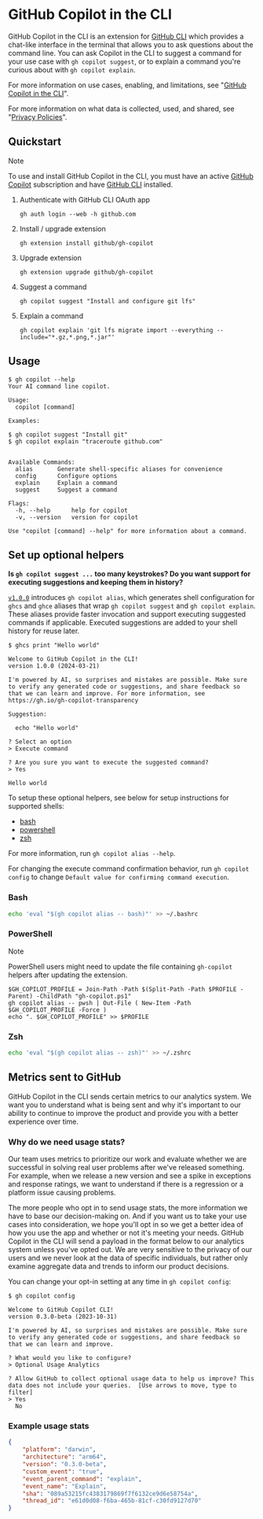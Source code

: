 # GitHub Copilot in the CLI

GitHub Copilot in the CLI is an extension for [GitHub CLI](https://cli.github.com/) which provides a chat-like interface in the terminal that allows you to ask questions about the command line. You can ask Copilot in the CLI to suggest a command for your use case with `gh copilot suggest`, or to explain a command you're curious about with `gh copilot explain`.

For more information on use cases, enabling, and limitations, see "[GitHub Copilot in the CLI](https://docs.github.com/en/copilot/github-copilot-in-the-cli)".

For more information on what data is collected, used, and shared, see "[Privacy Policies](https://docs.github.com/en/site-policy/privacy-policies/)".

## Quickstart

> [!NOTE]
> To use and install GitHub Copilot in the CLI, you must have an active [GitHub Copilot](https://github.com/features/copilot) subscription and have [GitHub CLI](https://cli.github.com/) installed.

1. Authenticate with GitHub CLI OAuth app
   ```shell
   gh auth login --web -h github.com
   ```
1. Install / upgrade extension
   ```shell
   gh extension install github/gh-copilot
   ```
1. Upgrade extension
   ```shell
   gh extension upgrade github/gh-copilot
    ```
1. Suggest a command
   ```shell
   gh copilot suggest "Install and configure git lfs"
   ```
1. Explain a command
   ```shell
   gh copilot explain 'git lfs migrate import --everything --include="*.gz,*.png,*.jar"'
   ```

## Usage

```shell
$ gh copilot --help
Your AI command line copilot.

Usage:
  copilot [command]

Examples:

$ gh copilot suggest "Install git"
$ gh copilot explain "traceroute github.com"


Available Commands:
  alias       Generate shell-specific aliases for convenience
  config      Configure options
  explain     Explain a command
  suggest     Suggest a command

Flags:
  -h, --help      help for copilot
  -v, --version   version for copilot

Use "copilot [command] --help" for more information about a command.
```

## Set up optional helpers

**Is `gh copilot suggest ...` too many keystrokes?  Do you want support for executing suggestions and keeping them in history?**

[`v1.0.0`](https://github.com/github/gh-copilot/releases/tag/v1.0.0) introduces `gh copilot alias`, which generates shell configuration for `ghcs` and `ghce` aliases that wrap `gh copilot suggest` and `gh copilot explain`.  These aliases provide faster invocation and support executing suggested commands if applicable.  Executed suggestions are added to your shell history for reuse later.

```shell
$ ghcs print "Hello world"

Welcome to GitHub Copilot in the CLI!
version 1.0.0 (2024-03-21)

I'm powered by AI, so surprises and mistakes are possible. Make sure to verify any generated code or suggestions, and share feedback so that we can learn and improve. For more information, see https://gh.io/gh-copilot-transparency

Suggestion:

  echo "Hello world"

? Select an option
> Execute command

? Are you sure you want to execute the suggested command?
> Yes

Hello world
```

To setup these optional helpers, see below for setup instructions for supported shells:

- [bash](#bash)
- [powershell](#powershell)
- [zsh](#zsh)

For more information, run `gh copilot alias --help`.

For changing the execute command confirmation behavior, run `gh copilot config` to change `Default value for confirming command execution`.

### Bash

```bash
echo 'eval "$(gh copilot alias -- bash)"' >> ~/.bashrc
```

### PowerShell

> [!NOTE]
> PowerShell users might need to update the file containing `gh-copilot` helpers after updating the extension.

```pwsh
$GH_COPILOT_PROFILE = Join-Path -Path $(Split-Path -Path $PROFILE -Parent) -ChildPath "gh-copilot.ps1"
gh copilot alias -- pwsh | Out-File ( New-Item -Path $GH_COPILOT_PROFILE -Force )
echo ". $GH_COPILOT_PROFILE" >> $PROFILE
```

### Zsh

```zsh
echo 'eval "$(gh copilot alias -- zsh)"' >> ~/.zshrc
```

## Metrics sent to GitHub

GitHub Copilot in the CLI sends certain metrics to our analytics system. We want you to understand what is being
sent and why it's important to our ability to continue to improve the product and provide you with a better experience
over time.

### Why do we need usage stats?

Our team uses metrics to prioritize our work and evaluate whether we are successful in solving real user problems after
we've released something. For example, when we release a new version and see a spike in exceptions and response ratings,
we want to understand if there is a regression or a platform issue causing problems.

The more people who opt in to send usage stats, the more information we have to base our decision-making on. And if you
want us to take your use cases into consideration, we hope you'll opt in so we get a better idea of how you use the app
and whether or not it's meeting your needs. GitHub Copilot in the CLI will send a payload in the format below to our
analytics system unless you've opted out. We are very sensitive to the privacy of our users and we never look at the data
of specific individuals, but rather only examine aggregate data and trends to inform our product decisions.

You can change your opt-in setting at any time in `gh copilot config`:

```
$ gh copilot config

Welcome to GitHub Copilot CLI!
version 0.3.0-beta (2023-10-31)

I'm powered by AI, so surprises and mistakes are possible. Make sure to verify any generated code or suggestions, and share feedback so that we can learn and improve.

? What would you like to configure?
> Optional Usage Analytics

? Allow GitHub to collect optional usage data to help us improve? This data does not include your queries.  [Use arrows to move, type to filter]
> Yes
  No
```

### Example usage stats

```json
{
	"platform": "darwin",
	"architecture": "arm64",
	"version": "0.3.0-beta",
	"custom_event": "true",
	"event_parent_command": "explain",
	"event_name": "Explain",
	"sha": "089a53215fc4383179869f7f6132ce9d6e58754a",
	"thread_id": "e61d0d08-f6ba-465b-81cf-c30fd9127d70"
}
```
